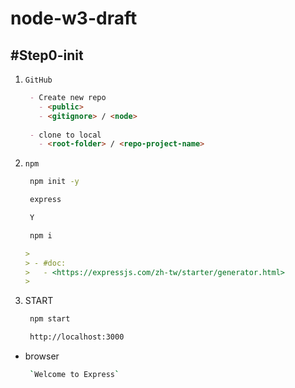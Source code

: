 # node-w3-draft

## #Step0-init

1. `GitHub`

   ```markdown
    - Create new repo
      - <public>
      - <gitignore> / <node>
    
    - clone to local
      - <root-folder> / <repo-project-name>
   ```

2. `npm`

   ```sh
    npm init -y
   ```

   ```sh
    express
   ```

   ```sh
    Y
   ```

   ```sh
    npm i
   ```

      ```markdown
    >
    > - #doc:
    >   - <https://expressjs.com/zh-tw/starter/generator.html>
    >
   ```

3. START

   ```sh
    npm start
   ```

   ```sh
    http://localhost:3000
   ```

- browser

   ```sh
    `Welcome to Express`
   ```
